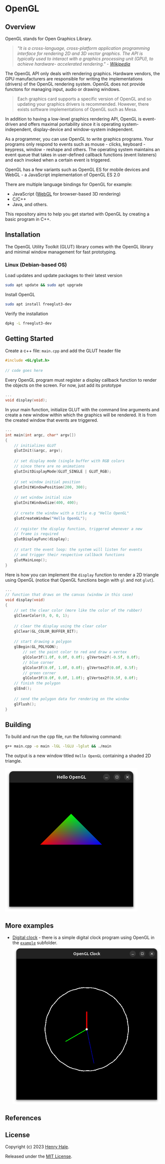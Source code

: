 # OpenGL

## Overview
OpenGL stands for Open Graphics Library.

>_"It is a cross-language, cross-platform application programming interface 
>for rendering 2D and 3D vector graphics. The API is typically used to 
>interact with a graphics processing unit (GPU), to achieve hardware-
>accelerated rendering." - [Wikipedia](https://wikipedia.org/wiki/OpenGL)_

The OpenGL API only deals with rendering graphics. Hardware vendors, the 
GPU manufacturers are responsible for writing the implementations (drivers)
of the OpenGL rendering system. OpenGL does not provide functons for managing 
input, audio or drawing windows.

>Each graphics card supports a specific version of OpenGL and so updating your graphics 
>drivers is recommended. However, there exists software implementations of OpenGL 
>such as Mesa.

In addition to having a low-level graphics rendering API, OpenGL is event-driven 
and offers maximal portability since it is operating system-independent, 
display-device and window-system independent.

As a programmer, you can use OpenGL to write graphics programs. Your programs 
only respond to events such as mouse - clicks, keyboard - keypress, window - 
reshape and others. The operating system maintains an event queue that takes in
user-defined callback functions (event listeners) and each invoked when a certain
event is triggered.

OpenGL has a few variants such as OpenGL ES for mobile devices and WebGL - a JavaScript 
implementation of OpenGL ES 2.0

There are multiple language bindings for OpenGL for example:
- JavaScript ([WebGL](https://developer.mozilla.org/docs/Web/API/WebGL_API) 
for browser-based 3D rendering)
- C/C++
- Java, and others.

This repository aims to help you get started with OpenGL by creating a 
basic program in C++.

## Installation
The OpenGL Utility Toolkit (GLUT) library comes with the OpenGL library and
minimal window management for fast prototyping.

### Linux (Debian-based OS)

Load updates and update packages to their latest version
```sh
sudo apt update && sudo apt upgrade
```

Install OpenGL
```sh
sudo apt install freeglut3-dev
```

Verify the installation
```sh
dpkg -L freeglut3-dev
```

## Getting Started

Create a c++ file: `main.cpp` and add the GLUT header file
```cpp
#include <GL/glut.h>

// code goes here
```

Every OpenGL program must register a display callback function to render the 
objects on the screen. For now, just add its prototype
```cpp
...
void display(void);
```

In your main function, initialize GLUT with the command line arguments and create
a new window within which the graphics will be rendered. It is from the created 
window that events are triggered.
```cpp
...
int main(int argc, char* argv[])
{
    // initializes GLUT
    glutInit(&argc, argv);

    // set display mode (single buffer with RGB colors 
    // since there are no animations
    glutInitDisplayMode(GLUT_SINGLE | GLUT_RGB);

    // set window initial position
    glutInitWindowPosition(200, 300);
    
    // set window initial size
    glutInitWindowSize(400, 400);

    // create the window with a title e.g "Hello OpenGL"
    glutCreateWindow("Hello OpenGL");

    // register the display function, triggered whenever a new 
    // frame is required
    glutDisplayFunc(display);

    // start the event loop: the system will listen for events 
    // and trigger their respective callback functions
    glutMainLoop();
}
```

Here is how you can implement the `display` function to render a 2D triangle using 
OpenGL (notice that OpenGL functions begin with `gl` and not `glut`).
```cpp
...
// function that draws on the canvas (window in this case)
void display(void)
{
    // set the clear color (more like the color of the rubber)
    glClearColor(0, 0, 0, 1);
    
    // clear the display using the clear color
    glClear(GL_COLOR_BUFFER_BIT);

    // start drawing a polygon
    glBegin(GL_POLYGON);
        // set the paint color to red and draw a vertex
        glColor3f(1.0f, 0.0f, 0.0f); glVertex2f(-0.5f, 0.0f);
        // blue corner
        glColor3f(0.0f, 1.0f, 0.0f); glVertex2f(0.0f, 0.5f);
        // green corner
        glColor3f(0.0f, 0.0f, 1.0f); glVertex2f(0.5f, 0.0f);
    // finish the polygon
    glEnd();

    // send the polygon data for rendering on the window
    glFlush();
}
```

## Building

To build and run the cpp file, run the following command:
```sh
g++ main.cpp -o main -lGL -lGLU -lglut && ./main
```

The output is a new window titled `Hello OpenGL` containing a shaded 2D triangle.

![2D triangle using OpenGL](./screenshot.png)

## More examples

- [Digital clock](./example/) - there is a simple digital 
clock program using OpenGL in the [`example`](./example/) subfolder.
    ![](example/screenshot.png)


## References



## License

Copyright (c) 2023 [Henry Hale](https://github.com/henryhale).

Released under the [MIT License](./LICENSE.txt).

